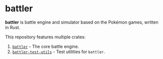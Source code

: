 # battler

**battler** is battle engine and simulator based on the Pokémon games, written in Rust.

This repository features multiple crates:

1. [`battler`](./battler/) - The core battle engine.
1. [`battler-test-utils`](./battler-test-utils/) - Test utilities for `battler`.
